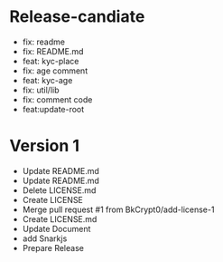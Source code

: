 # Release-candiate
- fix: readme
- fix: README.md
- feat: kyc-place
- fix: age comment
- feat: kyc-age
- fix: util/lib
- fix: comment code
- feat:update-root

# Version 1
- Update README.md
- Update README.md
- Delete LICENSE.md
- Create LICENSE
- Merge pull request #1 from BkCrypt0/add-license-1
- Create LICENSE.md
- Update Document
- add Snarkjs
- Prepare Release

